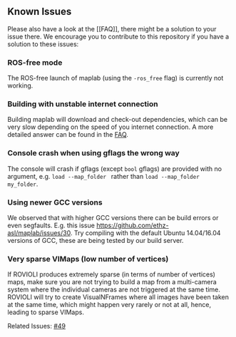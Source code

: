 ## Known Issues

Please also have a look at the [[FAQ]], there might be a solution to your issue there. We encourage you to contribute to this repository if you have a solution to these issues:

### ROS-free mode

The ROS-free launch of maplab (using the ``-ros_free`` flag) is currently not working.

### Building with unstable internet connection

Building maplab will download and check-out dependencies, which can be very slow depending on the speed of you internet connection. A more detailed answer can be found in the [FAQ](https://github.com/ethz-asl/maplab/wiki/FAQ#q-i-have-problems-building-the-opencv3-ceres-eigen-protobuf_catkin-package).

### Console crash when using gflags the wrong way

The console will crash if gflags (except `bool` gflags) are provided with no argument, e.g. `load --map_folder ` rather than `load --map_folder my_folder`.

### Using newer GCC versions

We observed that with higher GCC versions there can be build errors or even segfaults. E.g. this issue https://github.com/ethz-asl/maplab/issues/30. Try compiling with the default Ubuntu 14.04/16.04 versions of GCC, these are being tested by our build server.

### Very sparse VIMaps (low number of vertices)

If ROVIOLI produces extremely sparse (in terms of number of vertices) maps, make sure you are not trying to build a map from a multi-camera system where the individual cameras are not triggered at the same time. ROVIOLI will try to create VisualNFrames where all images have been taken at the same time, which might happen very rarely or not at all, hence, leading to sparse VIMaps.

Related Issues: [#49](https://github.com/ethz-asl/maplab/issues/49)

